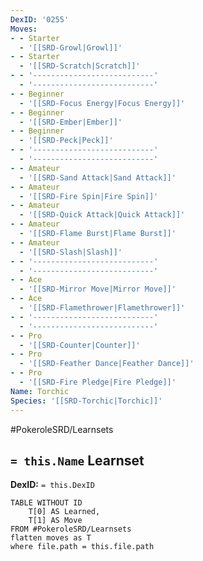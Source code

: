 ```yaml
---
DexID: '0255'
Moves:
- - Starter
  - '[[SRD-Growl|Growl]]'
- - Starter
  - '[[SRD-Scratch|Scratch]]'
- - '---------------------------'
  - '---------------------------'
- - Beginner
  - '[[SRD-Focus Energy|Focus Energy]]'
- - Beginner
  - '[[SRD-Ember|Ember]]'
- - Beginner
  - '[[SRD-Peck|Peck]]'
- - '---------------------------'
  - '---------------------------'
- - Amateur
  - '[[SRD-Sand Attack|Sand Attack]]'
- - Amateur
  - '[[SRD-Fire Spin|Fire Spin]]'
- - Amateur
  - '[[SRD-Quick Attack|Quick Attack]]'
- - Amateur
  - '[[SRD-Flame Burst|Flame Burst]]'
- - Amateur
  - '[[SRD-Slash|Slash]]'
- - '---------------------------'
  - '---------------------------'
- - Ace
  - '[[SRD-Mirror Move|Mirror Move]]'
- - Ace
  - '[[SRD-Flamethrower|Flamethrower]]'
- - '---------------------------'
  - '---------------------------'
- - Pro
  - '[[SRD-Counter|Counter]]'
- - Pro
  - '[[SRD-Feather Dance|Feather Dance]]'
- - Pro
  - '[[SRD-Fire Pledge|Fire Pledge]]'
Name: Torchic
Species: '[[SRD-Torchic|Torchic]]'
---
```


#PokeroleSRD/Learnsets

## `= this.Name` Learnset

**DexID:** `= this.DexID`

```dataview
TABLE WITHOUT ID
    T[0] AS Learned,
    T[1] AS Move
FROM #PokeroleSRD/Learnsets
flatten moves as T
where file.path = this.file.path
```
